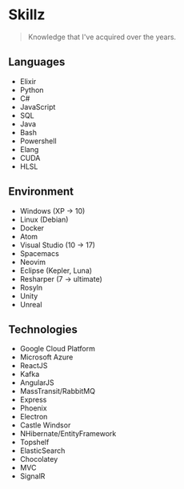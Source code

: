 # Skillz

> Knowledge that I've acquired over the years.

## Languages

- Elixir
- Python
- C#
- JavaScript
- SQL
- Java
- Bash
- Powershell
- Elang
- CUDA
- HLSL

## Environment

- Windows (XP -> 10)
- Linux (Debian)
- Docker
- Atom
- Visual Studio (10 -> 17)
- Spacemacs
- Neovim
- Eclipse (Kepler, Luna)
- Resharper (7 -> ultimate)
- Rosyln
- Unity
- Unreal

## Technologies

- Google Cloud Platform
- Microsoft Azure
- ReactJS
- Kafka
- AngularJS
- MassTransit/RabbitMQ
- Express
- Phoenix
- Electron
- Castle Windsor
- NHibernate/EntityFramework
- Topshelf
- ElasticSearch
- Chocolatey
- MVC
- SignalR
